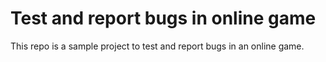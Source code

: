 # Test and report bugs in online game

This repo is a sample project to test and report bugs in an online game.

